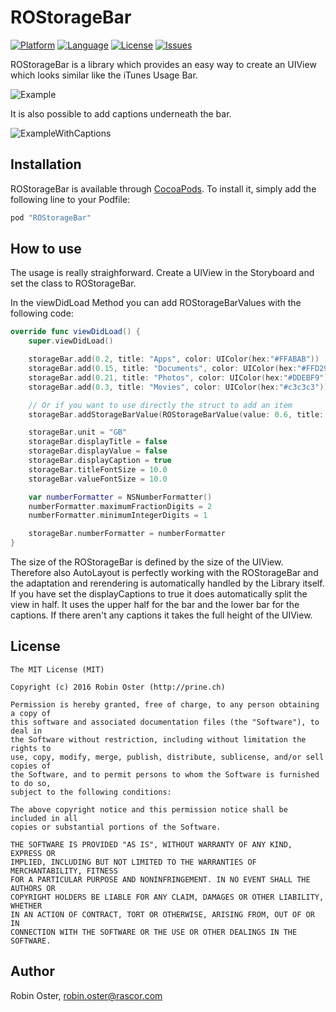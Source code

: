 # ROStorageBar
[![Platform](http://img.shields.io/badge/platform-ios-blue.svg?style=flat
             )](https://developer.apple.com/iphone/index.action)
[![Language](http://img.shields.io/badge/language-swift-brightgreen.svg?style=flat
             )](https://developer.apple.com/swift)
[![License](http://img.shields.io/badge/license-MIT-lightgrey.svg?style=flat
            )](http://mit-license.org)
[![Issues](https://img.shields.io/github/issues/prine/ROStorageBar.svg?style=flat
           )](https://github.com/prine/ROStorageBar/issues)

ROStorageBar is a library which provides an easy way to create an UIView which looks
similar like the iTunes Usage Bar.


![Example](http://prine.ch//ROStorageBar.png "Screenshot of the ROStorageBar")

It is also possible to add captions underneath the bar.

![ExampleWithCaptions](http://prine.ch//ROStorageBar_caption.png "Screenshot of the ROStorageBar with Captions")

## Installation

ROStorageBar is available through [CocoaPods](http://cocoapods.org). To install
it, simply add the following line to your Podfile:

```ruby
pod "ROStorageBar"
```

## How to use
The usage is really straighforward. Create a UIView in the Storyboard and set the class to ROStorageBar.

In the viewDidLoad Method you can add ROStorageBarValues with the following code:
```Swift
override func viewDidLoad() {
    super.viewDidLoad()

    storageBar.add(0.2, title: "Apps", color: UIColor(hex:"#FFABAB"))
    storageBar.add(0.15, title: "Documents", color: UIColor(hex:"#FFD29B"))
    storageBar.add(0.21, title: "Photos", color: UIColor(hex:"#DDEBF9"))
    storageBar.add(0.3, title: "Movies", color: UIColor(hex:"#c3c3c3"))

    // Or if you want to use directly the struct to add an item
    storageBar.addStorageBarValue(ROStorageBarValue(value: 0.6, title: "Backups", color: UIColor(hex:"#A8DBA8")))

    storageBar.unit = "GB"
    storageBar.displayTitle = false
    storageBar.displayValue = false
    storageBar.displayCaption = true
    storageBar.titleFontSize = 10.0
    storageBar.valueFontSize = 10.0

    var numberFormatter = NSNumberFormatter()
    numberFormatter.maximumFractionDigits = 2
    numberFormatter.minimumIntegerDigits = 1

    storageBar.numberFormatter = numberFormatter
}
```

The size of the ROStorageBar is defined by the size of the UIView. Therefore also AutoLayout is perfectly working with the ROStorageBar and the adaptation and rerendering is automatically handled by the Library itself. If you have set the displayCaptions to true it does automatically split the view in half. It uses the upper half for the bar and the lower bar for the captions. If there aren't any captions it takes the full height of the UIView.

## License

```
The MIT License (MIT)

Copyright (c) 2016 Robin Oster (http://prine.ch)

Permission is hereby granted, free of charge, to any person obtaining a copy of
this software and associated documentation files (the "Software"), to deal in
the Software without restriction, including without limitation the rights to
use, copy, modify, merge, publish, distribute, sublicense, and/or sell copies of
the Software, and to permit persons to whom the Software is furnished to do so,
subject to the following conditions:

The above copyright notice and this permission notice shall be included in all
copies or substantial portions of the Software.

THE SOFTWARE IS PROVIDED "AS IS", WITHOUT WARRANTY OF ANY KIND, EXPRESS OR
IMPLIED, INCLUDING BUT NOT LIMITED TO THE WARRANTIES OF MERCHANTABILITY, FITNESS
FOR A PARTICULAR PURPOSE AND NONINFRINGEMENT. IN NO EVENT SHALL THE AUTHORS OR
COPYRIGHT HOLDERS BE LIABLE FOR ANY CLAIM, DAMAGES OR OTHER LIABILITY, WHETHER
IN AN ACTION OF CONTRACT, TORT OR OTHERWISE, ARISING FROM, OUT OF OR IN
CONNECTION WITH THE SOFTWARE OR THE USE OR OTHER DEALINGS IN THE SOFTWARE.
```

## Author

Robin Oster, robin.oster@rascor.com
